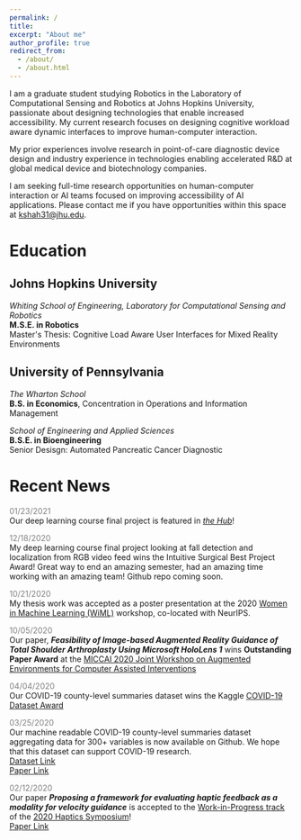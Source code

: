 ```yaml
---
permalink: /
title:
excerpt: "About me"
author_profile: true
redirect_from:
  - /about/
  - /about.html
---
```

I am a graduate student studying Robotics in the Laboratory of Computational Sensing and Robotics at Johns Hopkins University, passionate about designing technologies that enable increased accessibility. My current research focuses on designing cognitive workload aware dynamic interfaces to improve human-computer interaction.

My prior experiences involve research in point-of-care diagnostic device design and industry experience in technologies enabling accelerated R&D at global medical device and biotechnology companies.

I am seeking full-time research opportunities on human-computer interaction or AI teams focused on improving accessibility of AI applications. Please contact me if you have opportunities within this space at kshah31@jhu.edu.

# Education
## Johns Hopkins University
*Whiting School of Engineering, Laboratory for Computational Sensing and Robotics*      
**M.S.E. in Robotics**        
Master's Thesis: Cognitive Load Aware User Interfaces for Mixed Reality Environments        

## University of Pennsylvania
*The Wharton School*    
**B.S. in Economics**, Concentration in Operations and Information Management      

*School of Engineering and Applied Sciences*     
**B.S.E. in Bioengineering**         
Senior Desisgn: Automated Pancreatic Cancer Diagnostic         

# Recent News 

<span style="color:gray">01/23/2021</span>         
Our deep learning course final project is featured in *[the Hub](https://hub.jhu.edu/2021/01/22/ethical-artificial-intelligence-deep-fakes/)*!              

<span style="color:gray">12/18/2020</span>         
My deep learning course final project looking at fall detection and localization from RGB video feed wins the Intuitive Surgical Best Project Award! Great way to end an amazing semester, had an amazing time working with an amazing team! Github repo coming soon.                

<span style="color:gray">10/21/2020</span>         
My thesis work was accepted as a poster presentation at the 2020 [Women in Machine Learning (WiML)](https://wimlworkshop.org/neurips2020/) workshop, co-located with NeurIPS.           

<span style="color:gray">10/05/2020</span>         
Our paper, ***Feasibility of Image-based Augmented Reality Guidance of Total Shoulder Arthroplasty Using Microsoft HoloLens 1*** wins **Outstanding Paper Award** at the [MICCAI 2020 Joint Workshop on Augmented Environments for Computer Assisted Interventions](https://workshops.ap-lab.ca/aecai2020/)

<span style="color:gray">04/04/2020</span>         
Our COVID-19 county-level summaries dataset wins the Kaggle [COVID-19 Dataset Award](https://www.kaggle.com/data/139140#796870)

<span style="color:gray">03/25/2020</span>         
Our machine readable COVID-19 county-level summaries dataset aggregating data for 300+ variables is now available on Github. We hope that this dataset can support COVID-19 research.             
[Dataset Link](https://github.com/JieYingWu/COVID-19_US_County-level_Summaries)                  
[Paper Link](https://arxiv.org/abs/2004.00756)

<span style="color:gray">02/12/2020</span>         
Our paper ***Proposing a framework for evaluating haptic feedback as a modality for velocity guidance*** is accepted to the [Work-in-Progress track](https://2020.hapticssymposium.org/presenting/work-in-progress-wip-papers/) of the [2020 Haptics Symposium](https://2020.hapticssymposium.org/)!                    
[Paper Link](https://kinjmshah.github.io/files/haptics2020_WIP.pdf)
